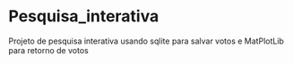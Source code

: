 # Pesquisa_interativa
Projeto de pesquisa interativa usando sqlite para salvar votos e MatPlotLib para retorno de votos
